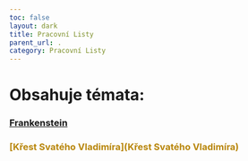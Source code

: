 ```yaml
---
toc: false
layout: dark
title: Pracovní Listy 
parent_url: . 
category: Pracovní Listy 
---
```


# Obsahuje témata: 

### <span style="color: rgb(184, 134, 11)">[Frankenstein](Frankenstein)</span> 

### <span style="color: rgb(184, 134, 11)">[Křest Svatého Vladimíra](Křest Svatého Vladimíra)</span> 
